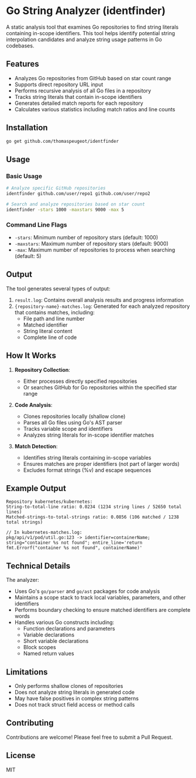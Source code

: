 # Go String Analyzer (identfinder)

A static analysis tool that examines Go repositories to find string literals containing in-scope identifiers. This tool helps identify potential string interpolation candidates and analyze string usage patterns in Go codebases.

## Features

- Analyzes Go repositories from GitHub based on star count range
- Supports direct repository URL input
- Performs recursive analysis of all Go files in a repository
- Tracks string literals that contain in-scope identifiers
- Generates detailed match reports for each repository
- Calculates various statistics including match ratios and line counts

## Installation

```bash
go get github.com/thomaspeugeot/identfinder
```

## Usage

### Basic Usage

```bash
# Analyze specific GitHub repositories
identfinder github.com/user/repo1 github.com/user/repo2

# Search and analyze repositories based on star count
identfinder -stars 1000 -maxstars 9000 -max 5
```

### Command Line Flags

- `-stars`: Minimum number of repository stars (default: 1000)
- `-maxstars`: Maximum number of repository stars (default: 9000)
- `-max`: Maximum number of repositories to process when searching (default: 5)

## Output

The tool generates several types of output:

1. `result.log`: Contains overall analysis results and progress information
2. `{repository-name}-matches.log`: Generated for each analyzed repository that contains matches, including:
   - File path and line number
   - Matched identifier
   - String literal content
   - Complete line of code

## How It Works

1. **Repository Collection**:
   - Either processes directly specified repositories
   - Or searches GitHub for Go repositories within the specified star range

2. **Code Analysis**:
   - Clones repositories locally (shallow clone)
   - Parses all Go files using Go's AST parser
   - Tracks variable scope and identifiers
   - Analyzes string literals for in-scope identifier matches

3. **Match Detection**:
   - Identifies string literals containing in-scope variables
   - Ensures matches are proper identifiers (not part of larger words)
   - Excludes format strings (%v) and escape sequences

## Example Output

```
Repository kubernetes/kubernetes: 
String-to-total-line ratio: 0.0234 (1234 string lines / 52650 total lines)
Matched-strings-to-total-strings ratio: 0.0856 (106 matched / 1238 total strings)

// In kubernetes-matches.log:
pkg/api/v1/pod/util.go:123 -> identifier=containerName; string="container %s not found"; entire_line='return fmt.Errorf("container %s not found", containerName)'
```

## Technical Details

The analyzer:
- Uses Go's `go/parser` and `go/ast` packages for code analysis
- Maintains a scope stack to track local variables, parameters, and other identifiers
- Performs boundary checking to ensure matched identifiers are complete words
- Handles various Go constructs including:
  - Function declarations and parameters
  - Variable declarations
  - Short variable declarations
  - Block scopes
  - Named return values

## Limitations

- Only performs shallow clones of repositories
- Does not analyze string literals in generated code
- May have false positives in complex string patterns
- Does not track struct field access or method calls

## Contributing

Contributions are welcome! Please feel free to submit a Pull Request.

## License

MIT

